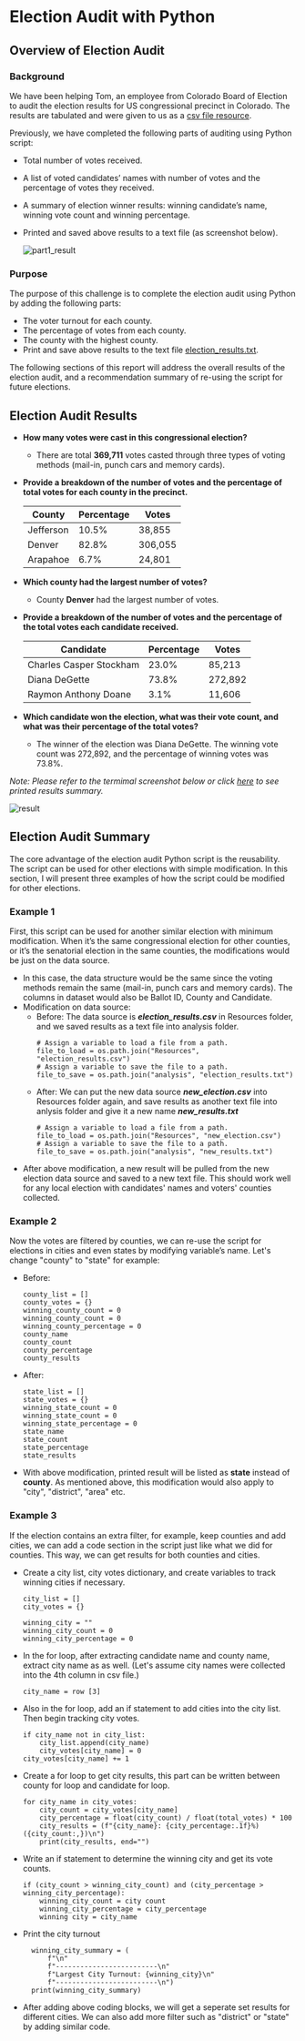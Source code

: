 # Election Audit with Python

## Overview of Election Audit

### Background
We have been helping Tom, an employee from Colorado Board of Election to audit the election results for US congressional precinct in Colorado. The results are tabulated and were given to us as a [csv file resource](https://github.com/weihaolun/election-analysis/blob/161dd8acccf89241788970adec1b838c3c1545a3/Resources/election_results.csv).

Previously, we have completed the following parts of auditing using Python script:
-	Total number of votes received.
-	A list of voted candidates’ names with number of votes and the percentage of votes they received.
-	A summary of election winner results: winning candidate’s name, winning vote count and winning percentage.
-	Printed and saved above results to a text file (as screenshot below).

     ![part1_result](https://user-images.githubusercontent.com/84211948/124236667-63e64000-dab2-11eb-8716-3ee1d550d3d5.png)

### Purpose
The purpose of this challenge is to complete the election audit using Python by adding the following parts:
-	The voter turnout for each county.
-	The percentage of votes from each county.
-	The county with the highest county.
-	Print and save above results to the text file [election_results.txt](https://github.com/weihaolun/election-analysis/blob/161dd8acccf89241788970adec1b838c3c1545a3/analysis/election_results.txt).

The following sections of this report will address the overall results of the election audit, and a recommendation summary of re-using the script for future elections.

## Election Audit Results
- **How many votes were cast in this congressional election?**

  - There are total **369,711** votes casted through three types of voting methods (mail-in, punch cars and memory cards).

- **Provide a breakdown of the number of votes and the percentage of total votes for each county in the precinct.**

     |   County   |   Percentage  |     Votes     |
     | ------------- | ------------- | ------------- |
     | Jefferson | 10.5%  | 38,855  |
     | Denver  | 82.8%  | 306,055  |
     | Arapahoe  | 6.7%  | 24,801  |

- **Which county had the largest number of votes?**

  - County **Denver** had the largest number of votes.
  
- **Provide a breakdown of the number of votes and the percentage of the total votes each candidate received.**

     |   Candidate   |   Percentage  |     Votes     |
     | ------------- | ------------- | ------------- |
     | Charles Casper Stockham | 23.0%  | 85,213  |
     | Diana DeGette  | 73.8%  | 272,892  |
     | Raymon Anthony Doane  | 3.1%  | 11,606  |
 
- **Which candidate won the election, what was their vote count, and what was their percentage of the total votes?**
  
  -  The winner of the election was Diana DeGette.
The winning vote count was 272,892, and the percentage of winning votes was 73.8%.

_Note: Please refer to the termimal screenshot below or click [here](https://github.com/weihaolun/election-analysis/blob/161dd8acccf89241788970adec1b838c3c1545a3/analysis/election_results.txt) to see printed results summary._

   ![result](https://user-images.githubusercontent.com/84211948/124241370-69925480-dab7-11eb-95b3-eb6052b9faab.png)

## Election Audit Summary
The core advantage of the election audit Python script is the reusability. The script can be used for other elections with simple modification. In this section, I will present three examples of how the script could be modified for other elections.

### Example 1 
First, this script can be used for another similar election with minimum modification. When it’s the same congressional election for other counties, or it’s the senatorial election in the same counties, the modifications would be just on the data source.
- In this case, the data structure would be the same since the voting methods remain the same (mail-in, punch cars and memory cards). The columns in dataset would also be Ballot ID, County and Candidate.
- Modification on data source:
   - Before: The data source is _**election_results.csv**_ in Resources folder, and we saved results as a text file into analysis folder.
     ```
     # Assign a variable to load a file from a path.
     file_to_load = os.path.join("Resources", "election_results.csv")
     # Assign a variable to save the file to a path.
     file_to_save = os.path.join("analysis", "election_results.txt")
     ```
   - After: We can put the new data source _**new_election.csv**_ into Resources folder again, and save results as another text file into anlysis folder and give it a new name _**new_results.txt**_
     ```
     # Assign a variable to load a file from a path.
     file_to_load = os.path.join("Resources", "new_election.csv")
     # Assign a variable to save the file to a path.
     file_to_save = os.path.join("analysis", "new_results.txt")
     ```  
- After above modification, a new result will be pulled from the new election data source and saved to a new text file. This should work well for any local election with candidates' names and voters' counties collected.

### Example 2
Now the votes are filtered by counties, we can re-use the script for elections in cities and even states by modifying variable’s name. Let's change "county" to "state" for example:
   - Before:
     ```
     county_list = []
     county_votes = {}
     winning_county_count = 0
     winning_county_count = 0
     winning_county_percentage = 0
     county_name
     county_count
     county_percentage
     county_results
     ```
   - After:
     ```
     state_list = []
     state_votes = {}
     winning_state_count = 0
     winning_state_count = 0
     winning_state_percentage = 0
     state_name
     state_count
     state_percentage
     state_results
     ```

  - With above modification, printed result will be listed as **state** instead of **county**. As mentioned above, this modification would also apply to "city", "district", "area" etc.

### Example 3
If the election contains an extra filter, for example, keep counties and add cities, we can add a code section in the script just like what we did for counties. This way, we can get results for both counties and cities.

- Create a city list, city votes dictionary, and create variables to track winning cities if necessary.
     ```
     city_list = []
     city_votes = {}

     winning_city = ""
     winning_city_count = 0
     winning_city_percentage = 0
     ```
- In the for loop, after extracting candidate name and county name, extract city name as as well. (Let's assume city names were collected into the 4th column in csv file.)
    
    ```
    city_name = row [3]
    ```

- Also in the for loop, add an if statement to add cities into the city list. Then begin tracking city votes.
     ```
     if city_name not in city_list:
         city_list.append(city_name)
         city_votes[city_name] = 0
     city_votes[city_name] += 1
     ```
- Create a for loop to get city results, this part can be written between county for loop and candidate for loop.
     ```
     for city_name in city_votes:
         city_count = city_votes[city_name]
         city_percentage = float(city_count) / float(total_votes) * 100
         city_results = (f"{city_name}: {city_percentage:.1f}%) ({city_count:,})\n")
         print(city_results, end="")
     ```
- Write an if statement to determine the winning city and get its vote counts.
     ```
     if (city_count > winning_city_count) and (city_percentage > winning_city_percentage):
         winning_city_count = city count
         winning_city_percentage = city_percentage
         winning city = city_name
     ```
- Print the city turnout
     ```
       winning_city_summary = (
           f"\n"
           f"-------------------------\n"
           f"Largest City Turnout: {winning_city}\n"
           f"-------------------------\n")
       print(winning_city_summary)
     ```
- After adding above coding blocks, we will get a seperate set results for different cities. We can also add more filter such as "district" or "state" by adding similar code.
